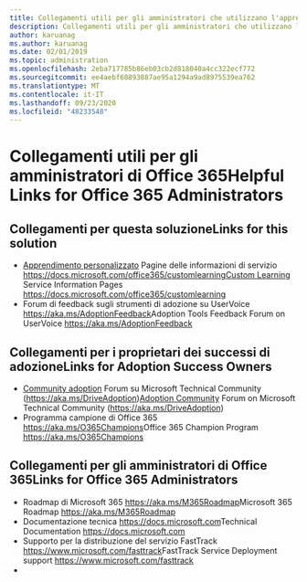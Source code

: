 ```yaml
---
title: Collegamenti utili per gli amministratori che utilizzano l'apprendimento personalizzato per Office 365
description: Collegamenti utili per gli amministratori che utilizzano l'apprendimento personalizzato per Office 365
author: karuanag
ms.author: karuanag
ms.date: 02/01/2019
ms.topic: administration
ms.openlocfilehash: 2eba717785b86eb03cb2d818040a4cc322ecf772
ms.sourcegitcommit: ee4aebf60893887ae95a1294a9ad8975539ea762
ms.translationtype: MT
ms.contentlocale: it-IT
ms.lasthandoff: 09/23/2020
ms.locfileid: "48233548"
---
```

# <a name="helpful-links-for-office-365-administrators"></a><span data-ttu-id="801ac-103">Collegamenti utili per gli amministratori di Office 365</span><span class="sxs-lookup"><span data-stu-id="801ac-103">Helpful Links for Office 365 Administrators</span></span>

## <a name="links-for-this-solution"></a><span data-ttu-id="801ac-104">Collegamenti per questa soluzione</span><span class="sxs-lookup"><span data-stu-id="801ac-104">Links for this solution</span></span>

- <span data-ttu-id="801ac-105">[Apprendimento personalizzato](https://docs.microsoft.com/office365/customlearning) Pagine delle informazioni di servizio https://docs.microsoft.com/office365/customlearning</span><span class="sxs-lookup"><span data-stu-id="801ac-105">[Custom Learning](https://docs.microsoft.com/office365/customlearning) Service Information Pages https://docs.microsoft.com/office365/customlearning</span></span>
- <span data-ttu-id="801ac-106">Forum di feedback sugli strumenti di adozione su UserVoice https://aka.ms/AdoptionFeedback</span><span class="sxs-lookup"><span data-stu-id="801ac-106">Adoption Tools Feedback Forum on UserVoice https://aka.ms/AdoptionFeedback</span></span> 

## <a name="links-for-adoption-success-owners"></a><span data-ttu-id="801ac-107">Collegamenti per i proprietari dei successi di adozione</span><span class="sxs-lookup"><span data-stu-id="801ac-107">Links for Adoption Success Owners</span></span>
- <span data-ttu-id="801ac-108">[Community adoption](https://aka.ms/DriveAdoption) Forum su Microsoft Technical Community (https://aka.ms/DriveAdoption)</span><span class="sxs-lookup"><span data-stu-id="801ac-108">[Adoption Community](https://aka.ms/DriveAdoption) Forum on Microsoft Technical Community (https://aka.ms/DriveAdoption)</span></span>
- <span data-ttu-id="801ac-109">Programma campione di Office 365 https://aka.ms/O365Champions</span><span class="sxs-lookup"><span data-stu-id="801ac-109">Office 365 Champion Program https://aka.ms/O365Champions</span></span> 

## <a name="links-for-office-365-administrators"></a><span data-ttu-id="801ac-110">Collegamenti per gli amministratori di Office 365</span><span class="sxs-lookup"><span data-stu-id="801ac-110">Links for Office 365 Administrators</span></span>
- <span data-ttu-id="801ac-111">Roadmap di Microsoft 365 https://aka.ms/M365Roadmap</span><span class="sxs-lookup"><span data-stu-id="801ac-111">Microsoft 365 Roadmap https://aka.ms/M365Roadmap</span></span>
- <span data-ttu-id="801ac-112">Documentazione tecnica https://docs.microsoft.com</span><span class="sxs-lookup"><span data-stu-id="801ac-112">Technical Documentation https://docs.microsoft.com</span></span>
- <span data-ttu-id="801ac-113">Supporto per la distribuzione del servizio FastTrack https://www.microsoft.com/fasttrack</span><span class="sxs-lookup"><span data-stu-id="801ac-113">FastTrack Service Deployment support https://www.microsoft.com/fasttrack</span></span>
- 
